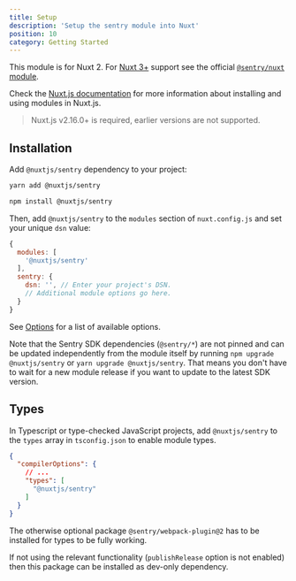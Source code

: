 ```yaml
---
title: Setup
description: 'Setup the sentry module into Nuxt'
position: 10
category: Getting Started
---
```


<alert type="info">

  This module is for Nuxt 2. For [Nuxt 3+](https://nuxt.com/) support see the official [`@sentry/nuxt` module](https://docs.sentry.io/platforms/javascript/guides/nuxt/).

</alert>

Check the [Nuxt.js documentation](https://nuxtjs.org/guides/configuration-glossary/configuration-modules) for more information about installing and using modules in Nuxt.js.

> Nuxt.js v2.16.0+ is required, earlier versions are not supported.

## Installation

Add `@nuxtjs/sentry` dependency to your project:

<code-group>
  <code-block label="Yarn" active>

  ```bash
  yarn add @nuxtjs/sentry
  ```

  </code-block>
  <code-block label="NPM">

  ```bash
  npm install @nuxtjs/sentry
  ```

  </code-block>
</code-group>

Then, add `@nuxtjs/sentry` to the `modules` section of `nuxt.config.js` and set your unique `dsn` value:

```js [nuxt.config.js]
{
  modules: [
    '@nuxtjs/sentry'
  ],
  sentry: {
    dsn: '', // Enter your project's DSN.
    // Additional module options go here.
  }
}
```

See [Options](/configuration/options) for a list of available options.

Note that the Sentry SDK dependencies (`@sentry/*`) are not pinned and can be updated independently from the module itself by running `npm upgrade @nuxtjs/sentry` or `yarn upgrade @nuxtjs/sentry`. That means you don't have to wait for a new module release if you want to update to the latest SDK version.

## Types

In Typescript or type-checked JavaScript projects, add `@nuxtjs/sentry` to the `types` array in `tsconfig.json` to enable module types.

```json [tsconfig.json]
{
  "compilerOptions": {
    // ...
    "types": [
      "@nuxtjs/sentry"
    ]
  }
}
```

<alert type="info">

  The otherwise optional package `@sentry/webpack-plugin@2` has to be installed for types to be fully working.

  If not using the relevant functionality (`publishRelease` option is not enabled) then this package can be installed as dev-only dependency.

</alert>
